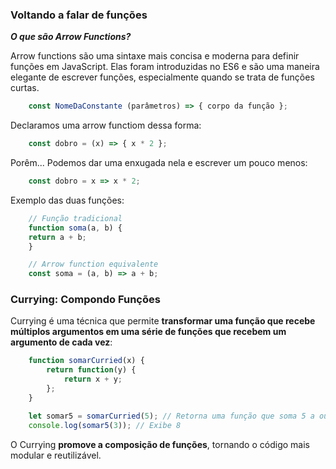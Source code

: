 ### Voltando a falar de funções


***O que são Arrow Functions?***

Arrow functions são uma sintaxe mais concisa e moderna para definir funções em JavaScript. Elas foram introduzidas no ES6 e são uma maneira elegante de escrever funções, especialmente quando se trata de funções curtas.


```js
    const NomeDaConstante (parâmetros) => { corpo da função };
```
Declaramos uma arrow functiom dessa forma:

```js
    const dobro = (x) => { x * 2 };
```
Porêm...
Podemos dar uma enxugada nela e escrever um pouco menos:
```js
    const dobro = x => x * 2;
```

Exemplo das duas funções:

```js
    // Função tradicional
    function soma(a, b) {
    return a + b;
    }

    // Arrow function equivalente
    const soma = (a, b) => a + b;
```


### Currying: Compondo Funções

Currying é uma técnica que permite **transformar uma função que recebe múltiplos argumentos em uma série de funções que recebem um argumento de cada vez**:

```js
    function somarCurried(x) {
        return function(y) {
            return x + y;
        };
    }

    let somar5 = somarCurried(5); // Retorna uma função que soma 5 a outro valor
    console.log(somar5(3)); // Exibe 8

```

O Currying **promove a composição de funções**, tornando o código mais modular e reutilizável.
